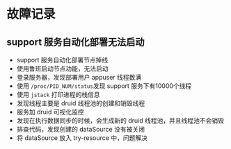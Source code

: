 # 故障记录 

## support 服务自动化部署无法启动

- support 服务自动化部署节点掉线
- 使用鲁班启动节点功能，无法启动
- 登录服务器，发现部署用户 appuser 线程数满
- 使用 `/proc/PID_NUM/status`发现 support 服务下有10000个线程
- 使用 `jstack` 打印进程的栈信息
- 发现线程主要是 druid 线程池的创建和销毁线程
- 服务加 druid 可视化监控
- 发现在执行数据同步的时候，会生成新的 druid 线程池，并且线程池不会销毁
- 排查代码，发现创建的 dataSource 没有被关闭
- 将 dataSource 放入 try-resource 中，问题解决